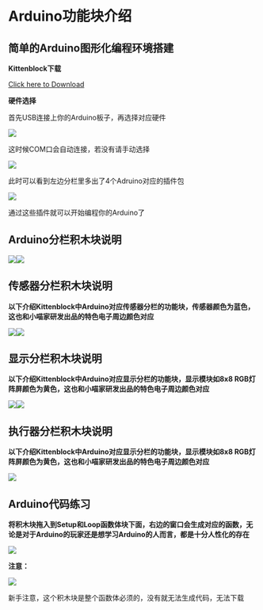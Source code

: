 # Arduino功能块介绍 
  
## 简单的Arduino图形化编程环境搭建  
  
**Kittenblock下载**  
  
[Click here to Download](http://kittenbot.cn/bbs/forum.php?mod=viewthread&tid=115&extra=page%3D1)    

**硬件选择**    
   
首先USB连接上你的Arduino板子，再选择对应硬件
 
![](./arduino/caozuo1.png)   
    
这时候COM口会自动连接，若没有请手动选择

![](./arduino/caozuo2.png)  
  
此时可以看到左边分栏里多出了4个Adruino对应的插件包  

![](./arduino/caozuo3.png)   
  
通过这些插件就可以开始编程你的Arduino了    
  
## Arduino分栏积木块说明  
   
![](./arduino/fenlan2.png)![](./arduino/fenlan1.png)  
  
## 传感器分栏积木块说明  
  
**以下介绍Kittenblock中Arduino对应传感器分栏的功能块，传感器颜色为蓝色，这也和小喵家研发出品的特色电子周边颜色对应** 
  
![](./arduino/c_fenlan1.png)![](./arduino/c_fenlan2.png)    
  
## 显示分栏积木块说明  
  
**以下介绍Kittenblock中Arduino对应显示分栏的功能块，显示模块如8x8 RGB灯阵屏颜色为黄色，这也和小喵家研发出品的特色电子周边颜色对应** 
  
![](arduino/x_fenlan1.png)![](arduino/x_fenlan2.png)      
  
  
## 执行器分栏积木块说明  
  
**以下介绍Kittenblock中Arduino对应显示分栏的功能块，显示模块如8x8 RGB灯阵屏颜色为黄色，这也和小喵家研发出品的特色电子周边颜色对应** 
  
![](arduino/z_fenlan.png)

## Arduino代码练习  
  
**将积木块拖入到Setup和Loop函数体块下面，右边的窗口会生成对应的函数，无论是对于Arduino的玩家还是想学习Arduino的人而言，都是十分人性化的存在**
 
![](./arduino/caozuo4.png)   
  
  
**注意：**  
  
![](./arduino/a_setup.png)  
  
新手注意，这个积木块是整个函数体必须的，没有就无法生成代码，无法下载
  

    
  

  
  
